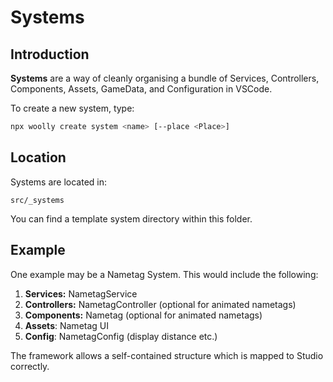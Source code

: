 # Systems
## Introduction
**Systems** are a way of cleanly organising a bundle of Services, Controllers, Components, Assets, GameData, and Configuration in VSCode.

To create a new system, type:
```sh
npx woolly create system <name> [--place <Place>]
```

## Location
Systems are located in:
```
src/_systems
```
You can find a template system directory within this folder.

## Example
One example may be a Nametag System. This would include the following:
1) **Services:** NametagService
2) **Controllers:** NametagController (optional for animated nametags)
3) **Components:** Nametag (optional for animated nametags)
4) **Assets**: Nametag UI
5) **Config**: NametagConfig (display distance etc.)

The framework allows a self-contained structure which is mapped to Studio correctly.